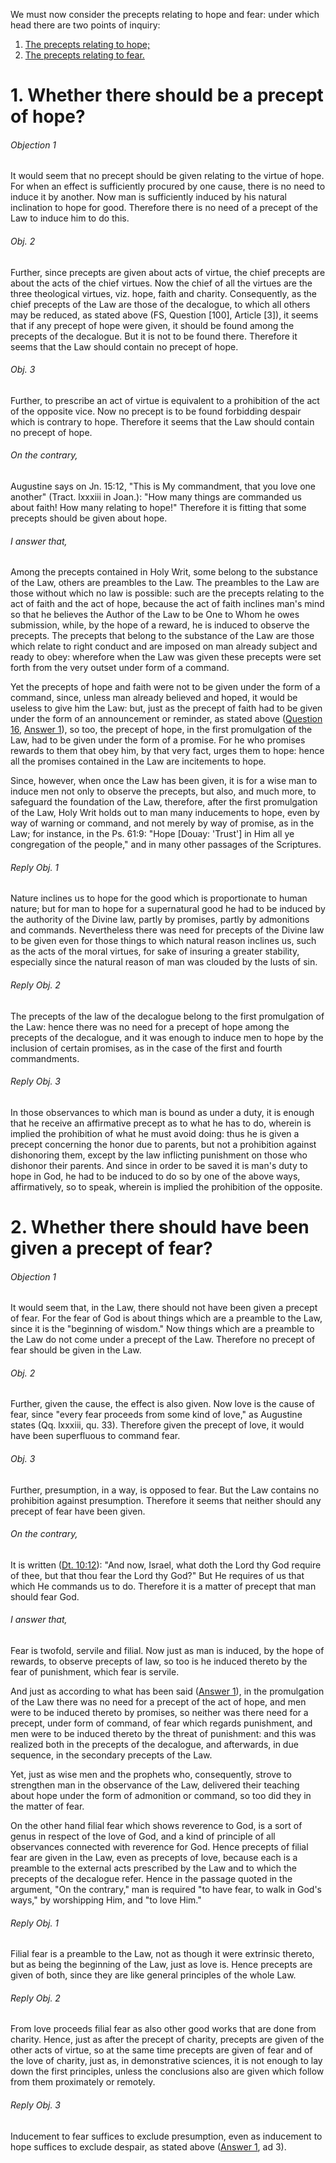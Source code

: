 We must now consider the precepts relating to hope and fear: under which head there are two points of inquiry:  

1. [ The precepts relating to hope;](#1.%20Whether%20there%20should%20be%20a%20precept%20of%20hope?)
2. [ The precepts relating to fear.](#2.%20Whether%20there%20should%20have%20been%20given%20a%20precept%20of%20fear?)



# 1. Whether there should be a precept of hope? 

###### Objection 1
It would seem that no precept should be given relating to the virtue of hope. For when an effect is sufficiently procured by one cause, there is no need to induce it by another. Now man is sufficiently induced by his natural inclination to hope for good. Therefore there is no need of a precept of the Law to induce him to do this.  

###### Obj. 2
Further, since precepts are given about acts of virtue, the chief precepts are about the acts of the chief virtues. Now the chief of all the virtues are the three theological virtues, viz. hope, faith and charity. Consequently, as the chief precepts of the Law are those of the decalogue, to which all others may be reduced, as stated above (FS, Question \[100\], Article \[3\]), it seems that if any precept of hope were given, it should be found among the precepts of the decalogue. But it is not to be found there. Therefore it seems that the Law should contain no precept of hope.  

###### Obj. 3
Further, to prescribe an act of virtue is equivalent to a prohibition of the act of the opposite vice. Now no precept is to be found forbidding despair which is contrary to hope. Therefore it seems that the Law should contain no precept of hope.  

###### On the contrary,
Augustine says on Jn. 15:12, "This is My commandment, that you love one another" (Tract. lxxxiii in Joan.): "How many things are commanded us about faith! How many relating to hope!" Therefore it is fitting that some precepts should be given about hope.  

###### I answer that,
Among the precepts contained in Holy Writ, some belong to the substance of the Law, others are preambles to the Law. The preambles to the Law are those without which no law is possible: such are the precepts relating to the act of faith and the act of hope, because the act of faith inclines man's mind so that he believes the Author of the Law to be One to Whom he owes submission, while, by the hope of a reward, he is induced to observe the precepts. The precepts that belong to the substance of the Law are those which relate to right conduct and are imposed on man already subject and ready to obey: wherefore when the Law was given these precepts were set forth from the very outset under form of a command.  

Yet the precepts of hope and faith were not to be given under the form of a command, since, unless man already believed and hoped, it would be useless to give him the Law: but, just as the precept of faith had to be given under the form of an announcement or reminder, as stated above ([Question 16](../1.%20Faith/16.%20Precepts%20of%20Faith,%20Knowledge%20and%20Understanding.md), [Answer 1](../1.%20Faith/16.%20Precepts%20of%20Faith,%20Knowledge%20and%20Understanding.md#1.%20Whether%20in%20the%20Old%20Law%20there%20should%20have%20been%20given%20precepts%20of%20faith?%20)), so too, the precept of hope, in the first promulgation of the Law, had to be given under the form of a promise. For he who promises rewards to them that obey him, by that very fact, urges them to hope: hence all the promises contained in the Law are incitements to hope.  

Since, however, when once the Law has been given, it is for a wise man to induce men not only to observe the precepts, but also, and much more, to safeguard the foundation of the Law, therefore, after the first promulgation of the Law, Holy Writ holds out to man many inducements to hope, even by way of warning or command, and not merely by way of promise, as in the Law; for instance, in the Ps. 61:9: "Hope \[Douay: 'Trust'\] in Him all ye congregation of the people," and in many other passages of the Scriptures.  

###### Reply Obj. 1
Nature inclines us to hope for the good which is proportionate to human nature; but for man to hope for a supernatural good he had to be induced by the authority of the Divine law, partly by promises, partly by admonitions and commands. Nevertheless there was need for precepts of the Divine law to be given even for those things to which natural reason inclines us, such as the acts of the moral virtues, for sake of insuring a greater stability, especially since the natural reason of man was clouded by the lusts of sin.  

###### Reply Obj. 2
The precepts of the law of the decalogue belong to the first promulgation of the Law: hence there was no need for a precept of hope among the precepts of the decalogue, and it was enough to induce men to hope by the inclusion of certain promises, as in the case of the first and fourth commandments.  

###### Reply Obj. 3
In those observances to which man is bound as under a duty, it is enough that he receive an affirmative precept as to what he has to do, wherein is implied the prohibition of what he must avoid doing: thus he is given a precept concerning the honor due to parents, but not a prohibition against dishonoring them, except by the law inflicting punishment on those who dishonor their parents. And since in order to be saved it is man's duty to hope in God, he had to be induced to do so by one of the above ways, affirmatively, so to speak, wherein is implied the prohibition of the opposite.  




# 2. Whether there should have been given a precept of fear? 

###### Objection 1
It would seem that, in the Law, there should not have been given a precept of fear. For the fear of God is about things which are a preamble to the Law, since it is the "beginning of wisdom." Now things which are a preamble to the Law do not come under a precept of the Law. Therefore no precept of fear should be given in the Law.  

###### Obj. 2
Further, given the cause, the effect is also given. Now love is the cause of fear, since "every fear proceeds from some kind of love," as Augustine states (Qq. lxxxiii, qu. 33). Therefore given the precept of love, it would have been superfluous to command fear.  

###### Obj. 3
Further, presumption, in a way, is opposed to fear. But the Law contains no prohibition against presumption. Therefore it seems that neither should any precept of fear have been given.  

###### On the contrary,
It is written ([Dt. 10:12](http://bible.gospelcom.net/bible?Dt++10:12)): "And now, Israel, what doth the Lord thy God require of thee, but that thou fear the Lord thy God?" But He requires of us that which He commands us to do. Therefore it is a matter of precept that man should fear God.  

###### I answer that,
Fear is twofold, servile and filial. Now just as man is induced, by the hope of rewards, to observe precepts of law, so too is he induced thereto by the fear of punishment, which fear is servile.  

And just as according to what has been said ([Answer 1](#1.%20Whether%20there%20should%20be%20a%20precept%20of%20hope?%20)), in the promulgation of the Law there was no need for a precept of the act of hope, and men were to be induced thereto by promises, so neither was there need for a precept, under form of command, of fear which regards punishment, and men were to be induced thereto by the threat of punishment: and this was realized both in the precepts of the decalogue, and afterwards, in due sequence, in the secondary precepts of the Law.  

Yet, just as wise men and the prophets who, consequently, strove to strengthen man in the observance of the Law, delivered their teaching about hope under the form of admonition or command, so too did they in the matter of fear.  

On the other hand filial fear which shows reverence to God, is a sort of genus in respect of the love of God, and a kind of principle of all observances connected with reverence for God. Hence precepts of filial fear are given in the Law, even as precepts of love, because each is a preamble to the external acts prescribed by the Law and to which the precepts of the decalogue refer. Hence in the passage quoted in the argument, "On the contrary," man is required "to have fear, to walk in God's ways," by worshipping Him, and "to love Him."  

###### Reply Obj. 1
Filial fear is a preamble to the Law, not as though it were extrinsic thereto, but as being the beginning of the Law, just as love is. Hence precepts are given of both, since they are like general principles of the whole Law.  

###### Reply Obj. 2
From love proceeds filial fear as also other good works that are done from charity. Hence, just as after the precept of charity, precepts are given of the other acts of virtue, so at the same time precepts are given of fear and of the love of charity, just as, in demonstrative sciences, it is not enough to lay down the first principles, unless the conclusions also are given which follow from them proximately or remotely.  

###### Reply Obj. 3
Inducement to fear suffices to exclude presumption, even as inducement to hope suffices to exclude despair, as stated above ([Answer 1](#1.%20Whether%20there%20should%20be%20a%20precept%20of%20hope?%20), ad 3).